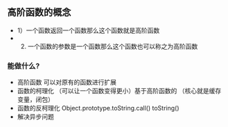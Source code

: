 ## 高阶函数的概念 
- 1）一个函数返回一个函数那么这个函数就是高阶函数  
- 2) 一个函数的参数是一个函数那么这个函数也可以称之为高阶函数

### 能做什么?
- 高阶函数 可以对原有的函数进行扩展
- 函数的柯理化 （可以让一个函数变得更小）基于高阶函数的 （核心就是缓存变量，闭包）
- 函数的反柯理化 Object.prototype.toString.call()    toString()
- 解决异步问题